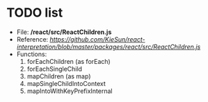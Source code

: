# TODO list
- File: **/react/src/ReactChildren.js**
- Reference: _https://github.com/KieSun/react-interpretation/blob/master/packages/react/src/ReactChildren.js_
- Functions: 
  1. forEachChildren (as forEach)
  2. forEachSingleChild
  3. mapChildren (as map)
  4. mapSingleChildIntoContext
  5. mapIntoWithKeyPrefixInternal